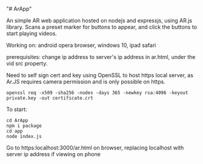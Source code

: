 "# ArApp" 


An simple AR web application hosted on nodejs and expressjs, using AR.js library.
Scans a preset marker for buttons to appear, and click the buttons to start playing videos.

Working on: android opera browser, windows 10, ipad safari

prerequisites: 
change ip address to server's ip address in ar.html, under the vid src property.

Need to self sign cert and key using OpenSSL to host https local server, as Ar.JS requires camera permission and is only possible on https.

```openssl req -x509 -sha256 -nodes -days 365 -newkey rsa:4096 -keyout private.key -out certificate.crt```

To start:
```
cd ArApp 
npm i package 
cd app 
node index.js 
```

Go to https:localhost:3000/ar.html on browser, replacing localhost with server ip address if viewing on phone

